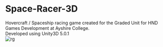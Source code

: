 # Space-Racer-3D
Hovercraft / Spaceship racing game created for the Graded Unit for HND Games Development at Ayshire College.  
Developed using Unity3D 5.0.1  
![rg](https://user-images.githubusercontent.com/22331925/43084971-a754294e-8e91-11e8-8406-66cc8508fbc9.png)
